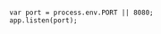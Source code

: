 <!-- usedin: [ _includes/_inlines/Deployment/Node/application-settings-node] - layout:code post: application-settings-node_expose-your-host-port -->

```

var port = process.env.PORT || 8080;
app.listen(port);

```
